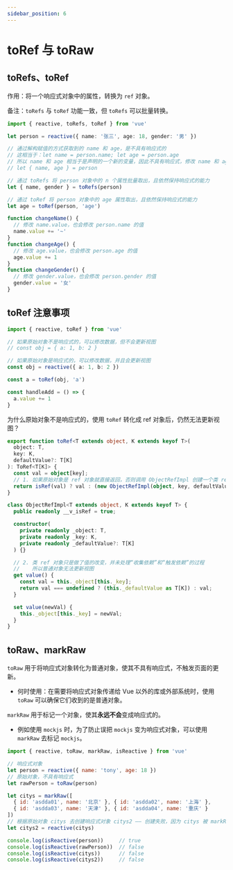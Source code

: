 ```yaml
---
sidebar_position: 6
---
```


# toRef 与 toRaw

## toRefs、toRef

作用：将一个响应式对象中的属性，转换为 `ref` 对象。

备注：`toRefs` 与 `toRef` 功能一致，但 `toRefs` 可以批量转换。

```ts
import { reactive, toRefs, toRef } from 'vue'

let person = reactive({ name: '张三', age: 18, gender: '男' })

// 通过解构赋值的方式获取到的 name 和 age，是不具有响应式的
// 这相当于：let name = person.name; let age = person.age
// 所以 name 和 age 相当于是声明的一个新的变量，因此不具有响应式，修改 name 和 age 也无法触发页面更新
// let { name, age } = person

// 通过 toRefs 将 person 对象中的 n 个属性批量取出，且依然保持响应式的能力
let { name, gender } = toRefs(person)

// 通过 toRef 将 person 对象中的 age 属性取出，且依然保持响应式的能力
let age = toRef(person, 'age')

function changeName() {
  // 修改 name.value，也会修改 person.name 的值
  name.value += '~'
}
function changeAge() {
  // 修改 age.value，也会修改 person.age 的值
  age.value += 1
}
function changeGender() {
  // 修改 gender.value，也会修改 person.gender 的值
  gender.value = '女'
}
```

## toRef 注意事项

```ts
import { reactive, toRef } from 'vue'

// 如果原始对象不是响应式的，可以修改数据，但不会更新视图
// const obj = { a: 1, b: 2 }

// 如果原始对象是响应式的，可以修改数据，并且会更新视图
const obj = reactive({ a: 1, b: 2 })

const a = toRef(obj, 'a')

const handleAdd = () => {
  a.value += 1
}
```

为什么原始对象不是响应式的，使用 `toRef` 转化成 ref 对象后，仍然无法更新视图？

```ts title="toRef 源码"
export function toRef<T extends object, K extends keyof T>(
  object: T,
  key: K,
  defaultValue?: T[K]
): ToRef<T[K]> {
  const val = object[key];
  // 1. 如果原始对象是 ref 对象就直接返回，否则调用 ObjectRefImpl 创建一个类 ref 对象并返回
  return isRef(val) ? val : (new ObjectRefImpl(object, key, defaultValue) as any);
}

class ObjectRefImpl<T extends object, K extends keyof T> {
  public readonly __v_isRef = true;

  constructor(
    private readonly _object: T,
    private readonly _key: K,
    private readonly _defaultValue?: T[K]
  ) {}

  // 2. 类 ref 对象只是做了值的改变，并未处理“收集依赖”和“触发依赖”的过程
  //    所以普通对象无法更新视图
  get value() {
    const val = this._object[this._key];
    return val === undefined ? (this._defaultValue as T[K]) : val;
  }

  set value(newVal) {
    this._object[this._key] = newVal;
  }
}
```

## toRaw、markRaw

`toRaw` 用于将响应式对象转化为普通对象，使其不具有响应式，不触发页面的更新。
- 何时使用：在需要将响应式对象传递给 Vue 以外的库或外部系统时，使用 `toRaw` 可以确保它们收到的是普通对象。

`markRaw` 用于标记一个对象，使其**永远不会**变成响应式的。
- 例如使用 `mockjs` 时，为了防止误把 `mockjs` 变为响应式对象，可以使用 `markRaw` 去标记 `mockjs`。

```js
import { reactive, toRaw, markRaw, isReactive } from 'vue'

// 响应式对象
let person = reactive({ name: 'tony', age: 18 })
// 原始对象，不具有响应式
let rawPerson = toRaw(person)

let citys = markRaw([
  { id: 'asdda01', name: '北京' }, { id: 'asdda02', name: '上海' },
  { id: 'asdda03', name: '天津' }, { id: 'asdda04', name: '重庆' }
])
// 根据原始对象 citys 去创建响应式对象 citys2 —— 创建失败，因为 citys 被 markRaw 标记了
let citys2 = reactive(citys)

console.log(isReactive(person))     // true
console.log(isReactive(rawPerson))  // false
console.log(isReactive(citys))      // false
console.log(isReactive(citys2))     // false
```
